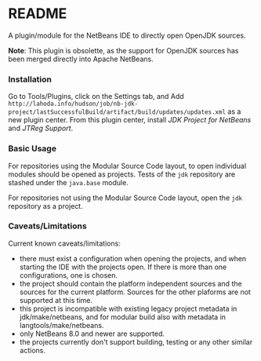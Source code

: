 # README #

A plugin/module for the NetBeans IDE to directly open OpenJDK sources.

__Note__: This plugin is obsolette, as the support for OpenJDK sources has been merged directly into Apache NetBeans.

### Installation ###

Go to Tools/Plugins, click on the Settings tab, and Add `http://lahoda.info/hudson/job/nb-jdk-project/lastSuccessfulBuild/artifact/build/updates/updates.xml` as a new plugin center. From this plugin center, install *JDK Project for NetBeans* and *JTReg Support*.

### Basic Usage ###

For repositories using the Modular Source Code layout, to open individual modules should be opened as projects. Tests of the `jdk` repository are stashed under the `java.base` module.

For repositories not using the Modular Source Code layout, open the `jdk` repository as a project.

### Caveats/Limitations ###

Current known caveats/limitations:

* there must exist a configuration when opening the projects, and when starting the IDE with the projects open. If there is more than one configurations, one is chosen. 
* the project should contain the platform independent sources and the sources for the current platform. Sources for the other plaforms are not supported at this time.
* this project is incompatible with existing legacy project metadata in jdk/make/netbeans, and for modular build also with metadata in langtools/make/netbeans.
* only NetBeans 8.0 and newer are supported.
* the projects currently don't support building, testing or any other similar actions.
